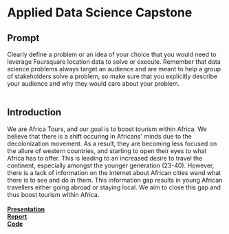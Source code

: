 # Applied Data Science Capstone
## Prompt
Clearly define a problem or an idea of your choice that you would need to leverage Foursquare location data to solve or execute. Remember that data science problems always target an audience and are meant to help a group of stakeholders solve a problem, so make sure that you explicitly describe your audience and why they would care about your problem. 
<br><br>
## Introduction
We are Africa Tours, and our goal is to boost tourism within Africa. We believe that there is a shift occuring in Africans' minds due to the decolonization movement. As a result, they are becoming less focused on the allure of western countries, and starting to open their eyes to what Africa has to offer. This is leading to an increased desire to travel the continent, especially amongst the younger generation (23-40). However, there is a lack of information on the internet about African cities wand what there is to see and do in them. This information gap results in young African travellers either going abroad or staying local. We aim to close this gap and thus boost tourism within Africa.
<br><br>
**[Presentation](https://github.com/Mahluza/Data-Science-Capstone/blob/master/AfricaToursPresentation.pdf)** <br>
**[Report](https://github.com/Mahluza/Data-Science-Capstone/blob/master/AfricaToursReport.pdf)** <br>
**[Code](https://github.com/Mahluza/Data-Science-Capstone/blob/master/AfricaToursAnalysis.ipynb)** <br>

